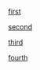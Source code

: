 [first](https://www.codewars.com/kata/5bb904724c47249b10000131/ruby)

[second](https://www.codewars.com/kata/515de9ae9dcfc28eb6000001/ruby)

[third](https://www.codewars.com/kata/52597aa56021e91c93000cb0/ruby)

[fourth](https://www.codewars.com/kata/52b757663a95b11b3d00062d/ruby)
